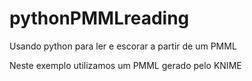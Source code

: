 # pythonPMMLreading
 Usando python para ler e escorar a partir de um PMML

 Neste exemplo utilizamos um PMML gerado pelo KNIME
